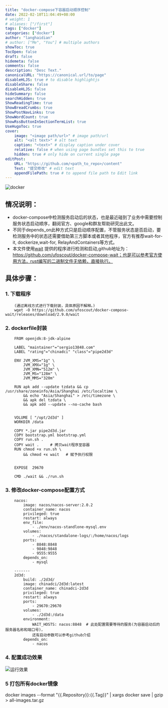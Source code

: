 ```yaml
---
title: "docker-compose下容器启动顺序控制"
date: 2022-02-10T11:04:49+08:00 
# weight: 1
# aliases: ["/first"]
tags: ["docker"]
categories: ["docker"]
author: "langhaidian"
# author: ["Me", "You"] # multiple authors
showToc: true
TocOpen: false
draft: false
hidemeta: false
comments: false
description: "Desc Text."
canonicalURL: "https://canonical.url/to/page"
disableHLJS: true # to disable highlightjs
disableShare: false
disableHLJS: false
hideSummary: false
searchHidden: true
ShowReadingTime: true
ShowBreadCrumbs: true
ShowPostNavLinks: true
ShowWordCount: true
ShowRssButtonInSectionTermList: true
UseHugoToc: true
cover:
    image: "<image path/url>" # image path/url
    alt: "<alt text>" # alt text
    caption: "<text>" # display caption under cover
    relative: false # when using page bundles set this to true
    hidden: true # only hide on current single page
editPost:
    URL: "https://github.com/<path_to_repo>/content"
    Text: "提交修改" # edit text
    appendFilePath: true # to append file path to Edit link
---
```


![docker](/img/docker-logo.png)

## 情况说明：

- docker-compose中检测服务启动后的状态，也是最近碰到了业务中需要控制服务状态启动顺序，翻阅官方、google和群友帮助研究出此文。
- 不同于depends_on此种方式只是启动顺序配置，不管服务状态是否启动，要检测服务中的状态还需要借助第三方脚本或者其他程序，官方有推荐wait-for-it, dockerize,wait-for, RelayAndContainers等方式。
- 本文件使用[wait](https://github.com/ufoscout/docker-compose-wait) 提供的程序进行检测和启动,github地址为：https://github.com/ufoscout/docker-compose-wait；也是可以参考官方使用方法，rust编写的二进制文件无依赖，直接执行。

## 具体步骤：

### 1. 下载程序
        (通过离线方式进行下载封装，具体原因不解释。)
        wget -O https://github.com/ufoscout/docker-compose-wait/releases/download/2.9.0/wait 

### 2. dockerfile封装

        FROM openjdk:8-jdk-alpine

        LABEL "maintainer"="sergio13848.com"
        LABEL "rating"="chinadci" "class"="pipe2d3d"

        ENV JVM_XMS="1g" \
            JVM_XMX="1g" \
            JVM_XMN="512m" \
            JVM_MS="128m" \
            JVM_MMS="320m"

        RUN apk add --update tzdata && cp /usr/share/zoneinfo/Asia/Shanghai /etc/localtime \
            && echo "Asia/Shanghai" > /etc/timezone \
            && apk del tzdata \
            && apk add --update --no-cache bash


        VOLUME [ "/opt/2d3d" ]
        WORKDIR /data

        COPY *.jar pipe2d3d.jar
        COPY bootstrap.yml bootstrap.yml
        COPY run.sh .
        COPY wait .     # 拷贝wait程序至容器
        RUN chmod +x run.sh \
            && chmod +x wait   # 赋予执行权限


        EXPOSE  29670

        CMD ./wait && ./run.sh


### 3. 修改docker-compose配置方式

        nacos:
            image: nacos/nacos-server:2.0.2
            container_name: nacos
            privileged: true
            restart: always
            env_file:
                - ./env/nacos-standlone-mysql.env
            volumes:
                - ./nacos/standalone-logs/:/home/nacos/logs
            ports:
                - 8848:8848
                - 9848:9848
                - 9555:9555
            depends_on:
                - mysql

        -------
        2d3d:
            build: ./2d3d/
            image: chinadci/2d3d:latest
            container_name: chinadci-2d3d
            privileged: true
            restart: always
            ports:
                - 29670:29670
            volumes:
                - ./2d3d:/data
            environment:
                WAIT_HOSTS: nacos:8848  # 此处配置需要等待的服务(为容器启动后的服务器名称和端口号)，
                还有启动参数可以参考github介绍
            depends_on:
                - nacos
### 4. 配置成功效果

![运行效果](/img/docker-run.png)

### 5 打包所有docker镜像
docker images --format "{{.Repository}}:{{.Tag}}" | xargs docker save | gzip > all-images.tar.gz